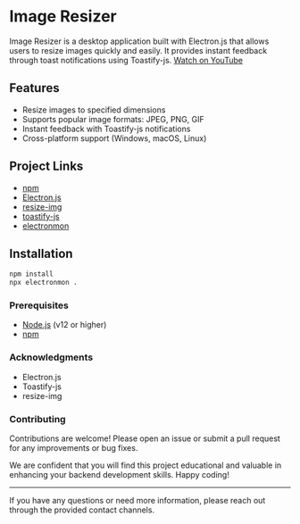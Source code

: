 # Image Resizer

Image Resizer is a desktop application built with Electron.js that allows users to resize images quickly and easily. It provides instant feedback through toast notifications using Toastify-js. [Watch on YouTube](https://www.youtube.com/watch?v=ML743nrkMHw&list=PPSV&ab_channel=TraversyMedia)

## Features

- Resize images to specified dimensions
- Supports popular image formats: JPEG, PNG, GIF
- Instant feedback with Toastify-js notifications
- Cross-platform support (Windows, macOS, Linux)

## Project Links

- [npm](https://www.npmjs.com/)
- [Electron.js](https://www.electronjs.org/docs/latest/)
- [resize-img](https://www.npmjs.com/package/resize-img)
- [toastify-js](https://www.npmjs.com/package/toastify-js)
- [electronmon](https://www.npmjs.com/package/electronmon)

## Installation

```bash
npm install
npx electronmon .

```

### Prerequisites

- [Node.js](https://nodejs.org/) (v12 or higher)
- [npm](https://www.npmjs.com/)


### Acknowledgments
- Electron.js
- Toastify-js
- resize-img

### Contributing
Contributions are welcome! Please open an issue or submit a pull request for any improvements or bug fixes.

We are confident that you will find this project educational and valuable in enhancing your backend development skills. Happy coding!

---

If you have any questions or need more information, please reach out through the provided contact channels.

